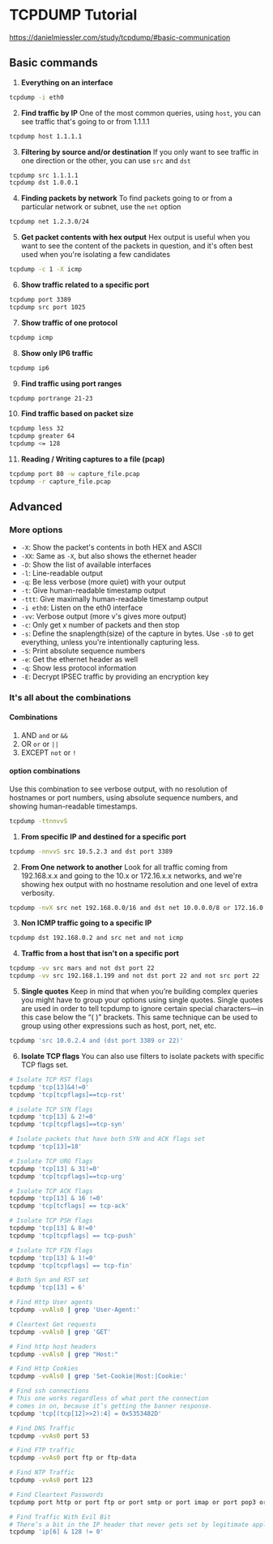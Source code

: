 # TCPDUMP Tutorial

https://danielmiessler.com/study/tcpdump/#basic-communication

## Basic commands
1. **Everything on an interface**
```bash
tcpdump -i eth0
```

2. **Find traffic by IP**
One of the most common queries, using `host`, you can see traffic that's going to or from 1.1.1.1
```bash
tcpdump host 1.1.1.1
```

3. **Filtering by source and/or destination**
If you only want to see traffic in one direction or the other, you can use `src` and `dst`
```bash
tcpdump src 1.1.1.1
tcpdump dst 1.0.0.1
```

4. **Finding packets by network**
To find packets going to or from a particular network or subnet, use the `net` option
```bash
tcpdump net 1.2.3.0/24
```

5. **Get packet contents with hex output**
Hex output is useful when you want to see the content of the packets in question, and it's often best used when you're isolating a few candidates
```bash
tcpdump -c 1 -X icmp
```

6. **Show traffic related to a specific port**
```bash
tcpdump port 3389
tcpdump src port 1025
```

7. **Show traffic of one protocol**
```bash
tcpdump icmp
```

8. **Show only IP6 traffic**
```bash
tcpdump ip6
```

9. **Find traffic using port ranges**
```bash
tcpdump portrange 21-23
```

10. **Find traffic based on packet size**
```bash
tcpdump less 32
tcpdump greater 64
tcpdump <= 128
```

11. **Reading / Writing captures to a file (pcap)**
```bash
tcpdump port 80 -w capture_file.pcap
tcpdump -r capture_file.pcap
```

## Advanced

### More options
* `-X`: Show the packet's contents in both HEX and ASCII
* `-XX`: Same as `-X`, but also shows the ethernet header
* `-D`: Show the list of available interfaces
* `-l`: Line-readable output
* `-q`: Be less verbose (more quiet) with your output
* `-t`: Give human-readable timestamp output
* `-ttt`: Give maximally human-readable timestamp output
* `-i eth0`: Listen on the eth0 interface
* `-vv`: Verbose output (more v's gives more output)
* `-c`: Only get x number of packets and then stop
* `-s`: Define the snaplength(size) of the capture in bytes. Use `-s0` to get everything, unless you're intentionally capturing less.
* `-S`: Print absolute sequence numbers
* `-e`: Get the ethernet header as well
* `-q`: Show less protocol information
* `-E`: Decrypt IPSEC traffic by providing an encryption key

### It's all about the combinations
#### Combinations
1. AND
  `and` or `&&`
2. OR
  `or` or `||`
3. EXCEPT
  `not` or `!`

#### option combinations
Use this combination to see verbose output, with no resolution of hostnames or port numbers, using absolute sequence numbers, and showing human-readable timestamps.
```bash
tcpdump -ttnnvvS
```

1. **From specific IP and destined for a specific port**
```bash
tcpdump -nnvvS src 10.5.2.3 and dst port 3389
```

2. **From One network to another**
Look for all traffic coming from 192.168.x.x and going to the 10.x or 172.16.x.x networks, and we're showing hex output with no hostname resolution and one level of extra verbosity.
```bash
tcpdump -nvX src net 192.168.0.0/16 and dst net 10.0.0.0/8 or 172.16.0.0/16
```

3. **Non ICMP traffic going to a specific IP**
```bash
tcpdump dst 192.168.0.2 and src net and not icmp
```

4. **Traffic from a host that isn't on a specific port**
```bash
tcpdump -vv src mars and not dst port 22
tcpdump -vv src 192.168.1.199 and not dst port 22 and not src port 22
```

5. **Single quotes**
Keep in mind that when you’re building complex queries you might have to group your options using single quotes. Single quotes are used in order to tell tcpdump to ignore certain special characters—in this case below the “( )” brackets. This same technique can be used to group using other expressions such as host, port, net, etc.
```bash
tcpdump 'src 10.0.2.4 and (dst port 3389 or 22)'
```

6. **Isolate TCP flags**
You can also use filters to isolate packets with specific TCP flags set.
```bash
# Isolate TCP RST flags
tcpdump 'tcp[13]&4!=0'
tcpdump 'tcp[tcpflags]==tcp-rst'

# isolate TCP SYN flags
tcpdump 'tcp[13] & 2!=0'
tcpdump 'tcp[tcpflags]==tcp-syn'

# Isolate packets that have both SYN and ACK flags set
tcpdump 'tcp[13]=18'

# Isolate TCP URG flags
tcpdump 'tcp[13] & 31!=0'
tcpdump 'tcp[tcpflags]==tcp-urg'

# Isolate TCP ACK flags
tcpdump 'tcp[13] & 16 !=0'
tcpdump 'tcp[tcflags] == tcp-ack'

# Isolate TCP PSH flags
tcpdump 'tcp[13] & 8!=0'
tcpdump 'tcp[tcpflags] == tcp-push'

# Isolate TCP FIN flags
tcpdump 'tcp[13] & 1!=0'
tcpdump 'tcp[tcpflags] == tcp-fin'

# Both Syn and RST set
tcpdump 'tcp[13] = 6'

# Find Http User agents
tcpdump -vvAls0 | grep 'User-Agent:'

# Cleartext Get requests
tcpdump -vvAls0 | grep 'GET'

# Find http host headers
tcpdump -vvAls0 | grep "Host:"

# Find Http Cookies
tcpdump -vvAls0 | grep 'Set-Cookie|Host:|Cookie:'

# Find ssh connections
# This one works regardless of what port the connection
# comes in on, because it’s getting the banner response.
tcpdump 'tcp[(tcp[12]>>2):4] = 0x5353482D'

# Find DNS Traffic
tcpdump -vvAs0 port 53

# Find FTP traffic
tcpdump -vvAs0 port ftp or ftp-data

# Find NTP Traffic
tcpdump -vvAs0 port 123

# Find Cleartext Passwords
tcpdump port http or port ftp or port smtp or port imap or port pop3 or port telnet -lA | egrep -i -B5 'pass=|pwd=|log=|login=|user=|username=|pw=|passw=|passwd= |password=|pass:|user:|username:|password:|login:|pass |user '

# Find Traffic With Evil Bit
# There’s a bit in the IP header that never gets set by legitimate applications, which we call the “Evil Bit”. Here’s a fun filter to find packets where it’s been toggled.
tcpdump 'ip[6] & 128 != 0'

```
